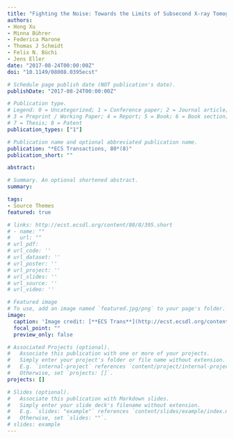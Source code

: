 ```yaml
---
title: "Fighting the Noise: Towards the Limits of Subsecond X-ray Tomographic Microscopy of PEFC"
authors:
- Hong Xu
- Minna Bührer
- Federica Marone
- Thomas J Schmidt
- Felix N. Büchi
- Jens Eller
date: "2017-08-24T00:00:00Z"
doi: "10.1149/08008.0395ecst"

# Schedule page publish date (NOT publication's date).
publishDate: "2017-08-24T00:00:00Z"

# Publication type.
# Legend: 0 = Uncategorized; 1 = Conference paper; 2 = Journal article;
# 3 = Preprint / Working Paper; 4 = Report; 5 = Book; 6 = Book section;
# 7 = Thesis; 8 = Patent
publication_types: ["1"]

# Publication name and optional abbreviated publication name.
publication: "*ECS Transactions, 80*(8)"
publication_short: ""

abstract: 

# Summary. An optional shortened abstract.
summary:

tags:
- Source Themes
featured: true

# links: http://ecst.ecsdl.org/content/80/8/395.short
# - name: ""
#   url: ""
# url_pdf: 
# url_code: ''
# url_dataset: ''
# url_poster: ''
# url_project: ''
# url_slides: ''
# url_source: ''
# url_video: ''

# Featured image
# To use, add an image named `featured.jpg/png` to your page's folder. 
image:
  caption: 'Image credit: [**ECS Trans**](http://ecst.ecsdl.org/content/92/8/11.short)'
  focal_point: ""
  preview_only: false

# Associated Projects (optional).
#   Associate this publication with one or more of your projects.
#   Simply enter your project's folder or file name without extension.
#   E.g. `internal-project` references `content/project/internal-project/index.md`.
#   Otherwise, set `projects: []`.
projects: []

# Slides (optional).
#   Associate this publication with Markdown slides.
#   Simply enter your slide deck's filename without extension.
#   E.g. `slides: "example"` references `content/slides/example/index.md`.
#   Otherwise, set `slides: ""`.
# slides: example
---
```

